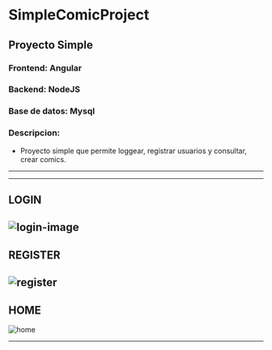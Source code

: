 # SimpleComicProject
**Proyecto Simple**
------------------------------------------------------------------------------

### Frontend: Angular
### Backend:  NodeJS
### Base de datos:  Mysql
### Descripcion:
  - Proyecto simple que permite loggear, registrar usuarios y consultar, crear comics.
------------------------------------------------------------------------------

------------------------------------------------------------------------------
## LOGIN
![login-image](https://user-images.githubusercontent.com/39974147/119606125-33263300-bdaf-11eb-8ab0-ce137e181edb.png)
------------------------------------------------------------------------------
## REGISTER
![register](https://user-images.githubusercontent.com/39974147/119606268-839d9080-bdaf-11eb-9298-9632b6a1483f.png)
------------------------------------------------------------------------------
## HOME
![home](https://user-images.githubusercontent.com/39974147/119606258-7d0f1900-bdaf-11eb-9a35-794ccb52272a.png)

------------------------------------------------------------------------------

